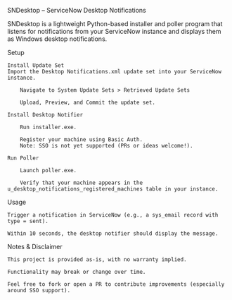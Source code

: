 SNDesktop – ServiceNow Desktop Notifications

SNDesktop is a lightweight Python-based installer and poller program that listens for notifications from your ServiceNow instance and displays them as Windows desktop notifications.

Setup

    Install Update Set
    Import the Desktop Notifications.xml update set into your ServiceNow instance.

        Navigate to System Update Sets > Retrieved Update Sets

        Upload, Preview, and Commit the update set.

    Install Desktop Notifier

        Run installer.exe.

        Register your machine using Basic Auth.
        Note: SSO is not yet supported (PRs or ideas welcome!).

    Run Poller

        Launch poller.exe.

        Verify that your machine appears in the u_desktop_notifications_registered_machines table in your instance.

Usage

    Trigger a notification in ServiceNow (e.g., a sys_email record with type = sent).

    Within 10 seconds, the desktop notifier should display the message.

Notes & Disclaimer

    This project is provided as-is, with no warranty implied.

    Functionality may break or change over time.

    Feel free to fork or open a PR to contribute improvements (especially around SSO support).